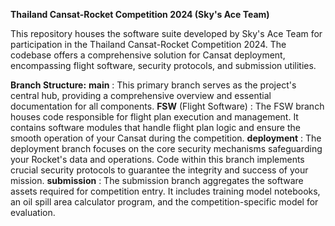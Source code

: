 **Thailand Cansat-Rocket Competition 2024 (Sky's Ace Team)**

This repository houses the software suite developed by Sky's Ace Team for participation in the Thailand Cansat-Rocket Competition 2024. The codebase offers a comprehensive solution for Cansat deployment, encompassing flight software, security protocols, and submission utilities.

**Branch Structure:**
**main**
: This primary branch serves as the project's central hub, providing a comprehensive overview and essential documentation for all components.
**FSW** (Flight Software)
: The FSW branch houses code responsible for flight plan execution and management. It contains software modules that handle flight plan logic and ensure the smooth operation of your Cansat during the competition.
**deployment**
: The deployment branch focuses on the core security mechanisms safeguarding your Rocket's data and operations. Code within this branch implements crucial security protocols to guarantee the integrity and success of your mission.
**submission**
: The submission branch aggregates the software assets required for competition entry. It includes training model notebooks, an oil spill area calculator program, and the competition-specific model for evaluation.
